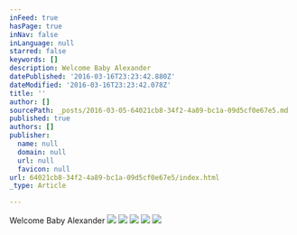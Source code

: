 ```yaml
---
inFeed: true
hasPage: true
inNav: false
inLanguage: null
starred: false
keywords: []
description: Welcome Baby Alexander
datePublished: '2016-03-16T23:23:42.880Z'
dateModified: '2016-03-16T23:23:42.078Z'
title: ''
author: []
sourcePath: _posts/2016-03-05-64021cb8-34f2-4a89-bc1a-09d5cf0e67e5.md
published: true
authors: []
publisher:
  name: null
  domain: null
  url: null
  favicon: null
url: 64021cb8-34f2-4a89-bc1a-09d5cf0e67e5/index.html
_type: Article

---
```

Welcome Baby Alexander
![](https://the-grid-user-content.s3-us-west-2.amazonaws.com/e90dd946-91c0-417c-b71f-413d09469a72.jpg)
![](https://the-grid-user-content.s3-us-west-2.amazonaws.com/e4139509-2529-42ae-a10a-2d2864d3dcd2.jpg)
![](https://the-grid-user-content.s3-us-west-2.amazonaws.com/b74d583e-b708-4c14-be0c-58e0192a14ec.jpg)
![](https://the-grid-user-content.s3-us-west-2.amazonaws.com/7943aadb-11cf-4bcf-8c91-d44765d13be2.jpg)
![](https://the-grid-user-content.s3-us-west-2.amazonaws.com/6f0fa94d-4b50-476c-893f-5184015853eb.jpg)